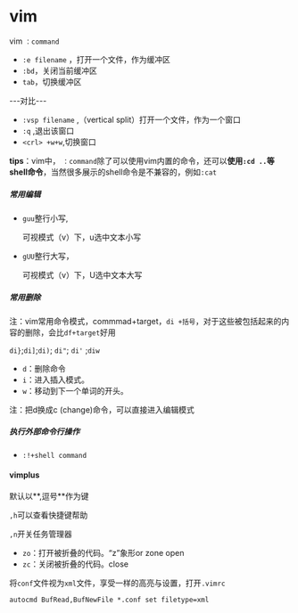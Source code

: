 # vim

vim `：command`

- `:e filename` ，打开一个文件，作为缓冲区
- `:bd`，关闭当前缓冲区
- `tab`，切换缓冲区

---对比---

- `:vsp filename` ,（vertical split）打开一个文件，作为一个窗口
- `:q` ,退出该窗口
- `<crl> +w+w`,切换窗口

**tips**：vim中， `：command`除了可以使用vim内置的命令，还可以**使用`:cd ..`等shell命令**，当然很多展示的shell命令是不兼容的，例如`:cat`



##### 常用编辑

- `guu`整行小写,

  可视模式（v）下，u选中文本小写

- `gUU`整行大写，

  可视模式（v）下，U选中文本大写

  



##### 常用删除

注：vim常用命令模式，commmad+target，`di +括号`，对于这些被包括起来的内容的删除，会比`df+target`好用

`di}`;`di]`;`di)`; `di"`; `di'`  ;`diw`

- `d`：删除命令
- `i`：进入插入模式。
- `w`：移动到下一个单词的开头。

注：把d换成c (change)命令，可以直接进入编辑模式



##### 执行外部命令行操作

- `:!+shell command`



#### vimplus

默认以**,逗号**作为<leader>键

`,h`可以查看快捷键帮助

`,n`开关任务管理器



- `zo`：打开被折叠的代码。“z”象形or zone open
- `zc`：关闭被折叠的代码。close



将`conf`文件视为`xml`文件，享受一样的高亮与设置，打开`.vimrc`

```
autocmd BufRead,BufNewFile *.conf set filetype=xml
```

